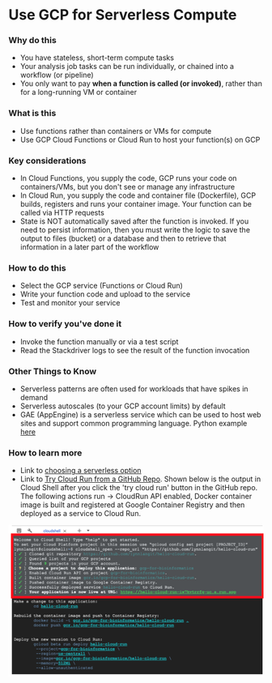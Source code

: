 # Use GCP for Serverless Compute


### Why do this
 - You have stateless, short-term compute tasks
 - Your analysis job tasks can be run individually, or chained into a workflow (or pipeline)
 - You only want to pay **when a function is called (or invoked)**, rather than for a long-running VM or container

### What is this
 - Use functions rather than containers or VMs for compute
 - Use GCP Cloud Functions or Cloud Run to host your function(s) on GCP

### Key considerations
 - In Cloud Functions, you supply the code, GCP runs your code on containers/VMs, but you don't see or manage any infrastructure
 - In Cloud Run, you supply the code and container file (Dockerfile), GCP builds, registers and runs your container image. Your function can be called via HTTP requests
 - State is NOT automatically saved after the function is invoked.  If you need to persist information, then you must write the logic to save the output to files (bucket) or a database and then to retrieve that information in a later part of the workflow

### How to do this
 - Select the GCP service (Functions or Cloud Run)
 - Write your function code and upload to the service
 - Test and monitor your service

### How to verify you've done it
 - Invoke the function manually or via a test script
 - Read the Stackdriver logs to see the result of the function invocation

### Other Things to Know
 - Serverless patterns are often used for workloads that have spikes in demand
 - Serverless autoscales (to your GCP account limits) by default
 - GAE (AppEngine) is a serverless service which can be used to host web sites and support common programming language.  Python example [here](https://cloud.google.com/appengine/docs/python/)

### How to learn more
 - Link to [choosing a serverless option](https://cloud.google.com/serverless-options/)
 - Link to [Try Cloud Run from a GitHub Repo](https://github.com/lynnlangit/hello-cloud-run).  Shown below is the output in Cloud Shell after you click the 'try cloud run' button in the GitHub repo.  The following actions run -> CloudRun API enabled, Docker container image is built and registered at Google Container Registry and then deployed as a service to Cloud Run.

 ![cloud-run](/images/cloud-run.png)
